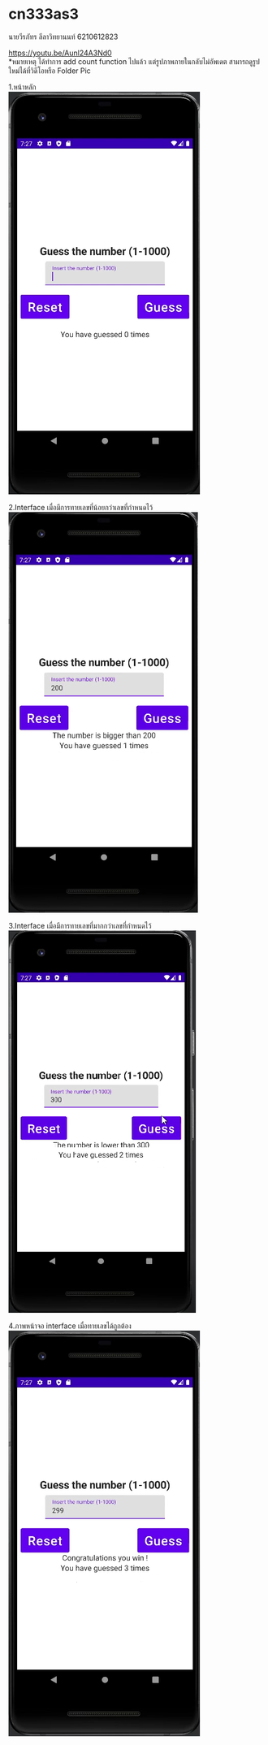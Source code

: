 # cn333as3
นายวีรภัทร ลีลาวิทยานนท์ 6210612823<br />

https://youtu.be/Aunl24A3Nd0<br />
*หมายเหตุ ได้ทำการ add count function ไปแล้ว แต่รูปภาพภายในกลับไม่อัพเดต สามารถดูรูปใหม่ได้ที่วิดีโอหรือ Folder Pic

1.หน้าหลัก<br />
![UI01](Pic/Normal_Interface.png)<br />


2.Interface เมื่อมีการทายเลขที่น้อยกว่าเลขที่กำหนดไว้<br />
![UI02](Pic/Less_Interface.png)<br />

3.Interface เมื่อมีการทายเลขที่มากกว่าเลขที่กำหนดไว้<br />
![UI03](Pic/More_Interface.png)<br />

4.ภาพหน้าจอ interface เมื่อทายเลขได้ถูกต้อง<br />
![UI04](Pic/Right_Interface.png)<br />
